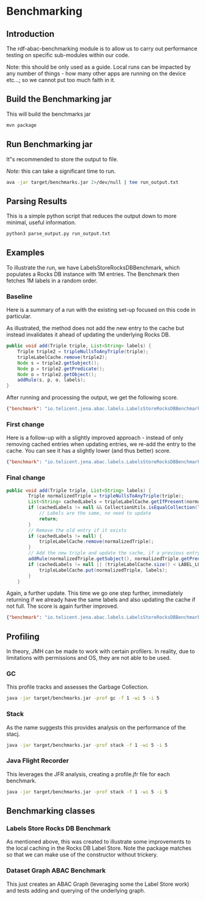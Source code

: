 # Benchmarking

## Introduction
The rdf-abac-benchmarking module is to allow us to carry out performance testing on specific sub-modules within our code. 

Note: this should be only used as a guide. Local runs can be impacted by any number of things - how many other apps are running on the device etc...; so we cannot put too much faith in it. 

## Build the Benchmarking jar
This will build the benchmarks jar 
```bash
mvn package
```
## Run Benchmarking jar
It"s recommended to store the output to file. 

*Note:* this can take a significant time to run.
```bash
ava -jar target/benchmarks.jar 2>/dev/null | tee run_output.txt
```

## Parsing Results
This is a simple python script that reduces the output down to more minimal, useful information. 
```bash
python3 parse_output.py run_output.txt
```

## Examples
To illustrate the run, we have LabelsStoreRocksDBBenchmark, which populates a Rocks DB instance with 1M entries.
The Benchmark then fetches 1M labels in a random order.

### Baseline
Here is a summary of a run with the existing set-up focused on this code in particular. 

As illustrated, the method does not add the new entry to the cache but instead invalidates it ahead of updating the underlying Rocks DB.
```java
public void add(Triple triple, List<String> labels) {
    Triple triple2 = tripleNullsToAnyTriple(triple);
    tripleLabelCache.remove(triple2);
    Node s = triple2.getSubject();
    Node p = triple2.getPredicate();
    Node o = triple2.getObject();
    addRule(s, p, o, labels);
}
```
After running and processing the output, we get the following score. 
```json
{"benchmark": "io.telicent.jena.abac.labels.LabelsStoreRocksDBBenchmark.test_labelFetch", "score": 229.421, "error_percent": 99.9, "error": 20.367, "min": 189.862, "avg": 229.421, "max": 282.23}
```

### First change
Here is a follow-up with a slightly improved approach - instead of only removing cached entries when updating entries, we re-add the entry to the cache. 
You can see it has a slightly lower (and thus better) score. 
```json
{"benchmark": "io.telicent.jena.abac.labels.LabelsStoreRocksDBBenchmark.test_labelFetch", "score": 203.339, "error_percent": 99.9, "error": 11.021, "min": 184.817, "avg": 203.339, "max": 230.661}
```

### Final change
```java
public void add(Triple triple, List<String> labels) {
        Triple normalizedTriple = tripleNullsToAnyTriple(triple);
        List<String> cachedLabels = tripleLabelCache.getIfPresent(normalizedTriple);
        if (cachedLabels != null && CollectionUtils.isEqualCollection(labels, cachedLabels)) {
            // Labels are the same, no need to update
            return;
        }
        // Remove the old entry if it exists
        if (cachedLabels != null) {
            tripleLabelCache.remove(normalizedTriple);
        }
        // Add the new triple and update the cache, if a previous entry or cache is under-populated.
        addRule(normalizedTriple.getSubject(), normalizedTriple.getPredicate(), normalizedTriple.getObject(), labels);
        if (cachedLabels != null || (tripleLabelCache.size() < LABEL_LOOKUP_CACHE_SIZE) ) {
            tripleLabelCache.put(normalizedTriple, labels);
        }
    }
```
Again, a further update. This time we go one step further, immediately returning if we already have the same labels and also updating the cache if not full.
The score is again further improved.
```json
{"benchmark": "io.telicent.jena.abac.labels.LabelsStoreRocksDBBenchmark.test_labelFetch", "score": 159.146, "error_percent": 99.9, "error": 6.292, "min": 149.584, "avg": 159.146, "max": 185.354}
```

## Profiling 

In theory, JMH can be made to work with certain profilers. In reality, due to limitations with permissions and OS, they are not able to be used.

### GC
This profile tracks and assesses the Garbage Collection.
```bash
java -jar target/benchmarks.jar -prof gc -f 1 -wi 5 -i 5
```
### Stack
As the name suggests this provides analysis on the performance of the stacj.

```bash
java -jar target/benchmarks.jar -prof stack -f 1 -wi 5 -i 5
```
### Java Flight Recorder
This leverages the JFR analysis, creating a profile.jfr file for each benchmark. 
```bash
java -jar target/benchmarks.jar -prof stack -f 1 -wi 5 -i 5
```

## Benchmarking classes
### Labels Store Rocks DB Benchmark
As mentioned above, this was created to illustrate some improvements to the local caching in the Rocks DB Label Store. Note the package matches so that we can make use of the constructor without trickery.

### Dataset Graph ABAC Benchmark
This just creates an ABAC Graph (leveraging some the Label Store work) and tests adding and querying of the underlying graph.